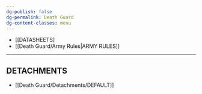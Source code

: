 ```yaml
---
dg-publish: false
dg-permalink: Death Guard
dg-content-classes: menu
---
```

- [[DATASHEETS]
- [[Death Guard/Army Rules|ARMY RULES]]

***

## DETACHMENTS

- [[Death Guard/Detachments/DEFAULT]]